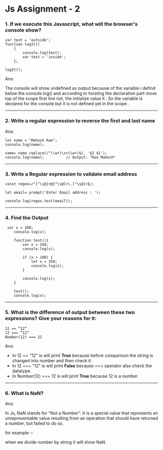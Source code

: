 # Js Assignment - 2

### 1. If we execute this Javascript, what will the browser's console show?
```
var text = 'outside';
function logIt()
    {
        console.log(text);
        var text = 'inside';
    };

logIt();
```
Ans:

The console will show undefined as output because of the variable i defind below the console.log() and according to hoisting the declaration part move top of the scope first line not, the initialize value it . So the variable is declared for the console but it is not defined yet in the scope  .

______

### 2. Write a regular expression  to reverse the first and last name

Ans: 

```
let name = "Mahesh Rao";
console.log(name);

name= name.replace(/^(\w+)\s+(\w+)$/, '$2 $1');
console.log(name);          // Output: "Rao Mahesh"

```
______

### 3. Write a Regular expression to validate email address
```
const regex=/^[^\s@]+@[^\s@]+\.[^\s@]+$/;

let email= prompt('Enter Email address : ');

console.log(regex.test(email));
```
______
### 4. Find the Output
```
 var x = 100;
    console.log(x);
     
    function test(){
        var x = 250;
        console.log(x);
     
        if (x > 100) {
            let x = 350;
            console.log(x);
        }
     
        console.log(x);
    }
     
    test();
    console.log(x);
```
______

### 5. What is the difference of output between these two expressions? Give your reasons for it:
```
12 == “12”
12 === “12”
Number(12) === 12
```
Ans:
- In 12 == "12" is will print **True** because before comparison the string is changed into number and then check it.
- In 12 === "12" is will print **False** because === operator also check the datatype.
- In Number(12) === 12 is will print **True** because 12 is a number.

______

### 6. What is NaN?

Ans:

In Js, NaN stands for "Not a Number".
It is a special value that represents an unrepresentable value resulting from an operation that should have returned a number, but failed to do so.

for example :-

 when we  divide number by string it will show NaN.
 